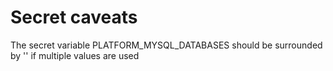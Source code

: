 # Secret caveats

The secret variable PLATFORM_MYSQL_DATABASES should be surrounded by '' if multiple values are used